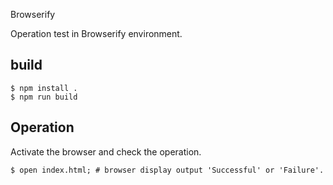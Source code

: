 Browserify

Operation test in Browserify environment.

## build

```
$ npm install .
$ npm run build
```

## Operation

Activate the browser and check the operation.

```
$ open index.html; # browser display output 'Successful' or 'Failure'.
```
